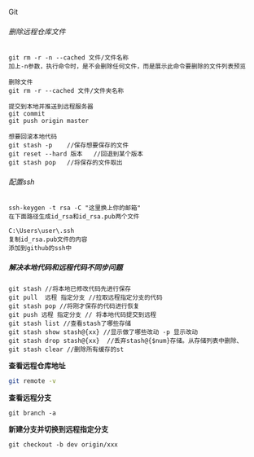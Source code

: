 Git

###### 删除远程仓库文件

```shell
git rm -r -n --cached 文件/文件名称
加上-n参数，执行命令时，是不会删除任何文件，而是展示此命令要删除的文件列表预览

删除文件
git rm -r --cached 文件/文件夹名称

提交到本地并推送到远程服务器
git commit 
git push origin master

想要回滚本地代码
git stash -p    //保存想要保存的文件
git reset --hard 版本   //回退到某个版本
git stash pop   //将保存的文件取出
```

###### 配置ssh

```shell
ssh-keygen -t rsa -C "这里换上你的邮箱"
在下面路径生成id_rsa和id_rsa.pub两个文件

C:\Users\user\.ssh
复制id_rsa.pub文件的内容
添加到github的ssh中
```

##### 解决本地代码和远程代码不同步问题
```shell
git stash //将本地已修改代码先进行保存
git pull  远程 指定分支 //拉取远程指定分支的代码
git stash pop //将刚才保存的代码进行恢复
git push 远程 指定分支 // 将本地代码提交到远程
git stash list //查看stash了哪些存储
git stash show stash@{xx} //显示做了哪些改动 -p 显示改动
git stash drop stash@{xx}  //丢弃stash@{$num}存储。从存储列表中删除、
git stash clear	//删除所有缓存的st
```

**查看远程仓库地址**

```sh
git remote -v
```

**查看远程分支**

```shell
git branch -a
```

**新建分支并切换到远程指定分支**

```shell
git checkout -b dev origin/xxx
```

